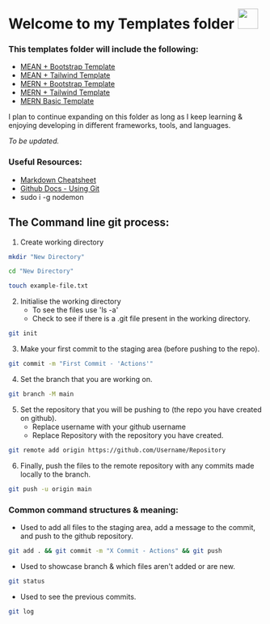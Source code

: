 <div>
    <h1>Welcome to my Templates folder <span><img src="https://camo.githubusercontent.com/e8e7b06ecf583bc040eb60e44eb5b8e0ecc5421320a92929ce21522dbc34c891/68747470733a2f2f6d656469612e67697068792e636f6d2f6d656469612f6876524a434c467a6361737252346961377a2f67697068792e676966" width="40" height="40"></span></h1>
</div>

<h3>This templates folder will include the following:</h3>
<div>
    <ul>
        <li><a href="https://github.com/Code-By-Rob/Templates/tree/main/MEAN-Bootstrap">MEAN + Bootstrap Template</a></li>
        <li><a href="https://github.com/Code-By-Rob/Templates/tree/main/MEAN-Tailwind">MEAN + Tailwind Template</a></li>
        <li><a href="https://github.com/Code-By-Rob/Templates/tree/main/MERN-Bootstrap">MERN + Bootstrap Template</a></li>
        <li><a href="https://github.com/Code-By-Rob/Templates/tree/main/MERN-Tailwind">MERN + Tailwind Template</a></li>
        <li><a href="https://github.com/Code-By-Rob/Templates/tree/main/MERN">MERN Basic Template</a></li>
        <!-- <li><a href="LinkToFile">Link</a></li> -->
    </ul>
</div>

I plan to continue expanding on this folder as long as I keep learning & enjoying developing in different frameworks, tools, and languages.

*To be updated.*

<h3>Useful Resources:</h3>
<div>
    <ul>
        <li><a href="https://www.markdownguide.org/cheat-sheet/">Markdown Cheatsheet</a></li>
        <li><a href="https://docs.github.com/en/get-started/using-git/about-git">Github Docs - Using Git</a></li>
        <li>sudo i -g nodemon</li>
        <!-- <li></li> -->
    </ul>
</div>

## The Command line git process:

1. Create working directory
```sh
mkdir "New Directory"
```
```sh
cd "New Directory"
```
```sh
touch example-file.txt
```
2. Initialise the working directory
    - To see the files use 'ls -a'
    - Check to see if there is a .git file present in the working directory.
```sh
git init
```
3. Make your first commit to the staging area (before pushing to the repo).
```sh
git commit -m "First Commit - 'Actions'"
```
4. Set the branch that you are working on.
```sh
git branch -M main
```
5. Set the repository that you will be pushing to (the repo you have created on github).
    - Replace username with your github username
    - Replace Repository with the repository you have created.
```sh
git remote add origin https://github.com/Username/Repository
```
6. Finally, push the files to the remote repository with any commits made locally to the branch.
```sh
git push -u origin main
```

### Common command structures & meaning:

- Used to add all files to the staging area, add a message to the commit, and push to the github repository.
```sh
git add . && git commit -m "X Commit - Actions" && git push
```
- Used to showcase branch & which files aren't added or are new.
```sh
git status
```
- Used to see the previous commits.
```sh
git log
```